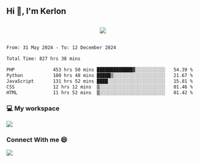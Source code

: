 ## Hi 👋, I'm Kerlon

<p align="center" style="margin: 30px;">
 
 <img src="https://skillicons.dev/icons?i=html,css,bootstrap,js,nodejs,jquery,python,flask,php,mysql,lua,sqlite,firebase">


</p>
<!--START_SECTION:waka-->

```txt
From: 31 May 2024 - To: 12 December 2024

Total Time: 827 hrs 38 mins

PHP              453 hrs 50 mins █████████████▓░░░░░░░░░░░   54.39 %
Python           180 hrs 48 mins █████▒░░░░░░░░░░░░░░░░░░░   21.67 %
JavaScript       131 hrs 52 mins ████░░░░░░░░░░░░░░░░░░░░░   15.81 %
CSS              12 hrs 12 mins  ▒░░░░░░░░░░░░░░░░░░░░░░░░   01.46 %
HTML             11 hrs 52 mins  ▒░░░░░░░░░░░░░░░░░░░░░░░░   01.42 %
```

<!--END_SECTION:waka-->


<p align="center">
 <h3>💻 My workspace</h3>
    <img src="https://skillicons.dev/icons?i=mint" />
</p>

<p align="center">
 <h3>Connect With me 😄</h3> 
    <a href="https://www.linkedin.com/in/kerlon-fernandes"><img src="https://skillicons.dev/icons?i=linkedin" />
  </a>
</p>



